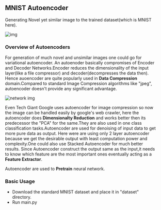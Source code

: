 ## MNIST Autoencoder
Generating Novel yet similar image to the trained dataset(which is MNIST here).

![img](https://blog.keras.io/img/ae/autoencoder_schema.jpg)

### Overview of Autoencoders
For generation of much novel and unsimilar images one could go for variational autoencoder.
An autoenoder basically compromises of Encoder and Decoder Networks.Encoder reduces the dimensionality of the input layer(like a file compressor) and decoder(decompresses the data then). Hence auoencoder are quite popularly used in <b>Data Compression</b> domain.Compared to standard Image Compression algorithms like "jpeg", autoencoder doesn't provide any significant advantage. 

![network img](http://multithreaded.stitchfix.com/assets/images/blog/PS_NN_graphic_colors2.png)

Even Tech Giant Google uses autoencoder for image compression so now the image can be handled easily by google's web crawler, here the autoencoder does <b>Dimensionalty Reduction</b> and works better then its predecessor the "PCA" for the same.They are also used in one class classification tasks.Autoencoder are used for denoising of input data to get more pure data as output.
Here were are using only 2 layer autoencoder because we get the desirable output with least computation power and complexity.One could also use Stacked Autoencoder for much better results. 
Since Autoencoder construct the output same as the input,it needs to know which feature are the most important ones eventually acting as a <b>Feature Extractor</b>. 

Autoencoder are used to <b>Pretrain</b> neural network.

### Basic Usage

* Download the standard MNIST dataset and place it in "dataset" directory.
* Run main.py

